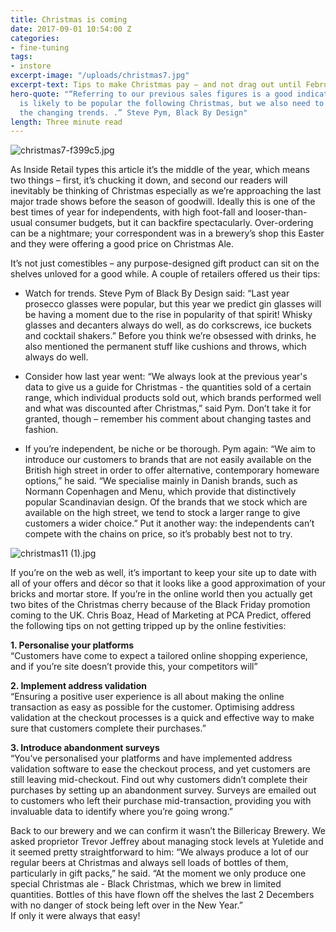 ```yaml
---
title: Christmas is coming
date: 2017-09-01 10:54:00 Z
categories:
- fine-tuning
tags:
- instore
excerpt-image: "/uploads/christmas7.jpg"
excerpt-text: Tips to make Christmas pay – and not drag out until February!
hero-quote: "“Referring to our previous sales figures is a good indication of what
  is likely to be popular the following Christmas, but we also need to be aware of
  the changing trends. .” Steve Pym, Black By Design"
length: Three minute read
---
```


![christmas7-f399c5.jpg](/uploads/christmas7-f399c5.jpg)

As Inside Retail types this article it’s the middle of the year, which means two things – first, it’s chucking it down, and second our readers will inevitably be thinking of Christmas especially as we’re approaching the last major trade shows before the season of goodwill. Ideally this is one of the best times of year for independents, with high foot-fall and looser-than-usual consumer budgets, but it can backfire spectacularly. Over-ordering can be a nightmare; your correspondent was in a brewery’s shop this Easter and they were offering a good price on Christmas Ale.

It’s not just comestibles – any purpose-designed gift product can sit on the shelves unloved for a good while. A couple of retailers offered us their tips:

* Watch for trends. Steve Pym of Black By Design said: “Last year prosecco glasses were popular, but this year we predict gin glasses will be having a moment due to the rise in popularity of that spirit! Whisky glasses and decanters always do well, as do corkscrews, ice buckets and cocktail shakers.” Before you think we’re obsessed with drinks, he also mentioned the permanent stuff like cushions and throws, which always do well.

* Consider how last year went: “We always look at the previous year's data to give us a guide for Christmas - the quantities sold of a certain range, which individual products sold out, which brands performed well and what was discounted after Christmas,” said Pym. Don’t take it for granted, though – remember his comment about changing tastes and fashion.

* If you’re independent, be niche or be thorough. Pym again: “We aim to introduce our customers to brands that are not easily available on the British high street in order to offer alternative, contemporary homeware options,” he said. “We specialise mainly in Danish brands, such as Normann Copenhagen and Menu, which provide that distinctively popular Scandinavian design. Of the brands that we stock which are available on the high street, we tend to stock a larger range to give customers a wider choice.” Put it another way: the independents can’t compete with the chains on price, so it’s probably best not to try.

![christmas11 (1).jpg](/uploads/christmas11%20(1).jpg)

If you’re on the web as well, it’s important to keep your site up to date with all of your offers and décor so that it looks like a good approximation of your bricks and mortar store. If you’re in the online world then you actually get two bites of the Christmas cherry because of the Black Friday promotion coming to the UK. Chris Boaz, Head of Marketing at PCA Predict, offered the following tips on not getting tripped up by the online festivities:

**1. Personalise your platforms**\
“Customers have come to expect a tailored online shopping experience, and if you’re site doesn’t provide this, your competitors will”

**2. Implement address validation**\
“Ensuring a positive user experience is all about making the online transaction as easy as possible for the customer. Optimising address validation at the checkout processes is a quick and effective way to make sure that customers complete their purchases.”

**3. Introduce abandonment surveys**\
“You’ve personalised your platforms and have implemented address validation software to ease the checkout process, and yet customers are still leaving mid-checkout. Find out why customers didn’t complete their purchases by setting up an abandonment survey. Surveys are emailed out to customers who left their purchase mid-transaction, providing you with invaluable data to identify where you’re going wrong.”

Back to our brewery and we can confirm it wasn’t the Billericay Brewery. We asked proprietor Trevor Jeffrey about managing stock levels at Yuletide and it seemed pretty straightforward to him: “We always produce a lot of our regular beers at Christmas and always sell loads of bottles of them, particularly in gift packs,” he said. “At the moment we only produce one special Christmas ale - Black Christmas, which we brew in limited quantities. Bottles of this have flown off the shelves the last 2 Decembers with no danger of stock being left over in the New Year.”
\
If only it were always that easy!